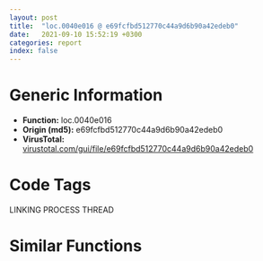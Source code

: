 ```yaml
---
layout: post
title:  "loc.0040e016 @ e69fcfbd512770c44a9d6b90a42edeb0"
date:   2021-09-10 15:52:19 +0300
categories: report
index: false
---
```


# Generic Information
- **Function:** loc.0040e016
- **Origin (md5):** e69fcfbd512770c44a9d6b90a42edeb0
- **VirusTotal:** [virustotal.com/gui/file/e69fcfbd512770c44a9d6b90a42edeb0][virustotal_ref]

# Code Tags
<span class="tag" id="LINKING">LINKING</span>
<span class="tag" id="PROCESS">PROCESS</span>
<span class="tag" id="THREAD">THREAD</span>


# Similar Functions
<script type="text/javascript" src="https://www.gstatic.com/charts/loader.js"></script>
<script type="text/javascript">

    google.charts.load('current', {'packages':['corechart']});
    google.charts.setOnLoadCallback(drawChart);

    function drawChart() {
    var data = new google.visualization.DataTable();
        data.addColumn('number', 'X');
        data.addColumn('number', 'Y');
        data.addColumn({type: 'string', role: 'tooltip', 'p': {'html': true}});
        data.addColumn({'type': 'string', 'role': 'style'});
        
        data.addRows([
    [9.927385330200195, 93.85037994384766, '<b><a href="/report/loc.0040e016@e69fcfbd512770c44a9d6b90a42edeb0">loc.0040e016</a><br>@e69fcfbd512770c44a9d6b90a42edeb0</b><br><br>push esi<br>push edi<br>push str.kernel32.dll<br>call dword[sym.imp.KERNEL32.dll_GetModuleHandleW]<br>mov esi dword[sym.imp.KERNEL32.dll_GetProcAddress]<br>mov edi eax<br>push str.FlsAlloc<br>push edi<br>call esi<br>xor eax dword[0x4d4d30]<br>push str.FlsFree<br>push edi<br>mov dword[0xb969a0] eax<br>call esi<br>xor eax dword[0x4d4d30]<br>push str.FlsGetValue<br>push edi<br>mov dword[0xb969a4] eax<br>call esi<br>xor eax dword[0x4d4d30]<br>push str.FlsSetValue<br>push edi<br>mov dword[0xb969a8] eax<br>call esi<br>xor eax dword[0x4d4d30]<br>push str.InitializeCriticalSectionEx<br>push edi<br>mov dword[0xb969ac] eax<br>call esi<br>xor eax dword[0x4d4d30]<br>push str.CreateEventExW<br>push edi<br>mov dword[0xb969b0] eax<br>call esi<br>xor eax dword[0x4d4d30]<br>push str.CreateSemaphoreExW<br>push edi<br>mov dword[0xb969b4] eax<br>call esi<br>xor eax dword[0x4d4d30]<br>push str.SetThreadStackGuarantee<br>push edi<br>mov dword[0xb969b8] eax<br>call esi<br>xor eax dword[0x4d4d30]<br>push str.CreateThreadpoolTimer<br>push edi<br>mov dword[0xb969bc] eax<br>call esi<br>xor eax dword[0x4d4d30]<br>push str.SetThreadpoolTimer<br>push edi<br>mov dword[0xb969c0] eax<br>call esi<br>xor eax dword[0x4d4d30]<br>push str.WaitForThreadpoolTimerCallbacks<br>push edi<br>mov dword[0xb969c4] eax<br>call esi<br>xor eax dword[0x4d4d30]<br>push str.CloseThreadpoolTimer<br>push edi<br>mov dword[0xb969c8] eax<br>call esi<br>xor eax dword[0x4d4d30]<br>push str.CreateThreadpoolWait<br>push edi<br>mov dword[0xb969cc] eax<br>call esi<br>xor eax dword[0x4d4d30]<br>push str.SetThreadpoolWait<br>push edi<br>mov dword[0xb969d0] eax<br>call esi<br>xor eax dword[0x4d4d30]<br>push str.CloseThreadpoolWait<br>push edi<br>mov dword[0xb969d4] eax<br>call esi<br>xor eax dword[0x4d4d30]<br>mov dword[0xb969d8] eax<br>push str.FlushProcessWriteBuffers<br>push edi<br>call esi<br>xor eax dword[0x4d4d30]<br>push str.FreeLibraryWhenCallbackReturns<br>push edi<br>mov dword[0xb969dc] eax<br>call esi<br>xor eax dword[0x4d4d30]<br>push str.GetCurrentProcessorNumber<br>push edi<br>mov dword[0xb969e0] eax<br>call esi<br>xor eax dword[0x4d4d30]<br>push str.GetLogicalProcessorInformation<br>push edi<br>mov dword[0xb969e4] eax<br>call esi<br>xor eax dword[0x4d4d30]<br>push str.CreateSymbolicLinkW<br>push edi<br>mov dword[0xb969e8] eax<br>call esi<br>xor eax dword[0x4d4d30]<br>push str.SetDefaultDllDirectories<br>push edi<br>mov dword[0xb969ec] eax<br>call esi<br>xor eax dword[0x4d4d30]<br>push str.EnumSystemLocalesEx<br>push edi<br>mov dword[0xb969f0] eax<br>call esi<br>xor eax dword[0x4d4d30]<br>push str.CompareStringEx<br>push edi<br>mov dword[0xb969f8] eax<br>call esi<br>xor eax dword[0x4d4d30]<br>push str.GetDateFormatEx<br>push edi<br>mov dword[0xb969f4] eax<br>call esi<br>xor eax dword[0x4d4d30]<br>push str.GetLocaleInfoEx<br>push edi<br>mov dword[0xb969fc] eax<br>call esi<br>xor eax dword[0x4d4d30]<br>push str.GetTimeFormatEx<br>push edi<br>mov dword[0xb96a00] eax<br>call esi<br>xor eax dword[0x4d4d30]<br>push str.GetUserDefaultLocaleName<br>push edi<br>mov dword[0xb96a04] eax<br>call esi<br>xor eax dword[0x4d4d30]<br>push str.IsValidLocaleName<br>push edi<br>mov dword[0xb96a08] eax<br>call esi<br>xor eax dword[0x4d4d30]<br>push str.LCMapStringEx<br>push edi<br>mov dword[0xb96a0c] eax<br>call esi<br>xor eax dword[0x4d4d30]<br>push str.GetCurrentPackageId<br>push edi<br>mov dword[0xb96a10] eax<br>call esi<br>xor eax dword[0x4d4d30]<br>push str.GetTickCount64<br>push edi<br>mov dword[0xb96a14] eax<br>call esi<br>xor eax dword[0x4d4d30]<br>mov dword[0xb96a18] eax<br>push str.GetFileInformationByHandleExW<br>push edi<br>call esi<br>xor eax dword[0x4d4d30]<br>push str.SetFileInformationByHandleW<br>push edi<br>mov dword[0xb96a1c] eax<br>call esi<br>xor eax dword[0x4d4d30]<br>pop edi<br>mov dword[0xb96a20] eax<br>pop esi<br>ret<br>', 'point { fill-color: #e0440e; }'],
[5.126517295837402, 69.58224487304688, '<b><a href="/report/loc.00409647@1fd683a7f72f257d6d6de6e845d6c40a">loc.00409647</a><br>@1fd683a7f72f257d6d6de6e845d6c40a</b><br><br>push esi<br>push edi<br>push str.kernel32.dll<br>call dword[sym.imp.KERNEL32.dll_GetModuleHandleW]<br>mov esi dword[sym.imp.KERNEL32.dll_GetProcAddress]<br>mov edi eax<br>push str.FlsAlloc<br>push edi<br>call esi<br>xor eax dword[0x4cfd00]<br>push str.FlsFree<br>push edi<br>mov dword[0xc36260] eax<br>call esi<br>xor eax dword[0x4cfd00]<br>push str.FlsGetValue<br>push edi<br>mov dword[0xc36264] eax<br>call esi<br>xor eax dword[0x4cfd00]<br>push str.FlsSetValue<br>push edi<br>mov dword[0xc36268] eax<br>call esi<br>xor eax dword[0x4cfd00]<br>push str.InitializeCriticalSectionEx<br>push edi<br>mov dword[0xc3626c] eax<br>call esi<br>xor eax dword[0x4cfd00]<br>push str.CreateEventExW<br>push edi<br>mov dword[0xc36270] eax<br>call esi<br>xor eax dword[0x4cfd00]<br>push str.CreateSemaphoreExW<br>push edi<br>mov dword[0xc36274] eax<br>call esi<br>xor eax dword[0x4cfd00]<br>push str.SetThreadStackGuarantee<br>push edi<br>mov dword[0xc36278] eax<br>call esi<br>xor eax dword[0x4cfd00]<br>push str.CreateThreadpoolTimer<br>push edi<br>mov dword[0xc3627c] eax<br>call esi<br>xor eax dword[0x4cfd00]<br>push str.SetThreadpoolTimer<br>push edi<br>mov dword[0xc36280] eax<br>call esi<br>xor eax dword[0x4cfd00]<br>push str.WaitForThreadpoolTimerCallbacks<br>push edi<br>mov dword[0xc36284] eax<br>call esi<br>xor eax dword[0x4cfd00]<br>push str.CloseThreadpoolTimer<br>push edi<br>mov dword[0xc36288] eax<br>call esi<br>xor eax dword[0x4cfd00]<br>push str.CreateThreadpoolWait<br>push edi<br>mov dword[0xc3628c] eax<br>call esi<br>xor eax dword[0x4cfd00]<br>push str.SetThreadpoolWait<br>push edi<br>mov dword[0xc36290] eax<br>call esi<br>xor eax dword[0x4cfd00]<br>push str.CloseThreadpoolWait<br>push edi<br>mov dword[0xc36294] eax<br>call esi<br>xor eax dword[0x4cfd00]<br>mov dword[0xc36298] eax<br>push str.FlushProcessWriteBuffers<br>push edi<br>call esi<br>xor eax dword[0x4cfd00]<br>push str.FreeLibraryWhenCallbackReturns<br>push edi<br>mov dword[0xc3629c] eax<br>call esi<br>xor eax dword[0x4cfd00]<br>push str.GetCurrentProcessorNumber<br>push edi<br>mov dword[0xc362a0] eax<br>call esi<br>xor eax dword[0x4cfd00]<br>push str.GetLogicalProcessorInformation<br>push edi<br>mov dword[0xc362a4] eax<br>call esi<br>xor eax dword[0x4cfd00]<br>push str.CreateSymbolicLinkW<br>push edi<br>mov dword[0xc362a8] eax<br>call esi<br>xor eax dword[0x4cfd00]<br>push str.SetDefaultDllDirectories<br>push edi<br>mov dword[0xc362ac] eax<br>call esi<br>xor eax dword[0x4cfd00]<br>push str.EnumSystemLocalesEx<br>push edi<br>mov dword[0xc362b0] eax<br>call esi<br>xor eax dword[0x4cfd00]<br>push str.CompareStringEx<br>push edi<br>mov dword[0xc362b8] eax<br>call esi<br>xor eax dword[0x4cfd00]<br>push str.GetDateFormatEx<br>push edi<br>mov dword[0xc362b4] eax<br>call esi<br>xor eax dword[0x4cfd00]<br>push str.GetLocaleInfoEx<br>push edi<br>mov dword[0xc362bc] eax<br>call esi<br>xor eax dword[0x4cfd00]<br>push str.GetTimeFormatEx<br>push edi<br>mov dword[0xc362c0] eax<br>call esi<br>xor eax dword[0x4cfd00]<br>push str.GetUserDefaultLocaleName<br>push edi<br>mov dword[0xc362c4] eax<br>call esi<br>xor eax dword[0x4cfd00]<br>push str.IsValidLocaleName<br>push edi<br>mov dword[0xc362c8] eax<br>call esi<br>xor eax dword[0x4cfd00]<br>push str.LCMapStringEx<br>push edi<br>mov dword[0xc362cc] eax<br>call esi<br>xor eax dword[0x4cfd00]<br>push str.GetCurrentPackageId<br>push edi<br>mov dword[0xc362d0] eax<br>call esi<br>xor eax dword[0x4cfd00]<br>push str.GetTickCount64<br>push edi<br>mov dword[0xc362d4] eax<br>call esi<br>xor eax dword[0x4cfd00]<br>mov dword[0xc362d8] eax<br>push str.GetFileInformationByHandleExW<br>push edi<br>call esi<br>xor eax dword[0x4cfd00]<br>push str.SetFileInformationByHandleW<br>push edi<br>mov dword[0xc362dc] eax<br>call esi<br>xor eax dword[0x4cfd00]<br>pop edi<br>mov dword[0xc362e0] eax<br>pop esi<br>ret<br>', 'null'],
[27.883731842041016, 81.76557922363281, '<b><a href="/report/loc.0040b591@fec037c981b84fb9df87dac6521840c9">loc.0040b591</a><br>@fec037c981b84fb9df87dac6521840c9</b><br><br>push esi<br>push edi<br>push str.kernel32.dll<br>call dword[sym.imp.KERNEL32.dll_GetModuleHandleW]<br>mov esi dword[sym.imp.KERNEL32.dll_GetProcAddress]<br>mov edi eax<br>push str.FlsAlloc<br>push edi<br>call esi<br>xor eax dword[0x4cd300]<br>push str.FlsFree<br>push edi<br>mov dword[0xb6b560] eax<br>call esi<br>xor eax dword[0x4cd300]<br>push str.FlsGetValue<br>push edi<br>mov dword[0xb6b564] eax<br>call esi<br>xor eax dword[0x4cd300]<br>push str.FlsSetValue<br>push edi<br>mov dword[0xb6b568] eax<br>call esi<br>xor eax dword[0x4cd300]<br>push str.InitializeCriticalSectionEx<br>push edi<br>mov dword[0xb6b56c] eax<br>call esi<br>xor eax dword[0x4cd300]<br>push str.CreateEventExW<br>push edi<br>mov dword[0xb6b570] eax<br>call esi<br>xor eax dword[0x4cd300]<br>push str.CreateSemaphoreExW<br>push edi<br>mov dword[0xb6b574] eax<br>call esi<br>xor eax dword[0x4cd300]<br>push str.SetThreadStackGuarantee<br>push edi<br>mov dword[0xb6b578] eax<br>call esi<br>xor eax dword[0x4cd300]<br>push str.CreateThreadpoolTimer<br>push edi<br>mov dword[0xb6b57c] eax<br>call esi<br>xor eax dword[0x4cd300]<br>push str.SetThreadpoolTimer<br>push edi<br>mov dword[0xb6b580] eax<br>call esi<br>xor eax dword[0x4cd300]<br>push str.WaitForThreadpoolTimerCallbacks<br>push edi<br>mov dword[0xb6b584] eax<br>call esi<br>xor eax dword[0x4cd300]<br>push str.CloseThreadpoolTimer<br>push edi<br>mov dword[0xb6b588] eax<br>call esi<br>xor eax dword[0x4cd300]<br>push str.CreateThreadpoolWait<br>push edi<br>mov dword[0xb6b58c] eax<br>call esi<br>xor eax dword[0x4cd300]<br>push str.SetThreadpoolWait<br>push edi<br>mov dword[0xb6b590] eax<br>call esi<br>xor eax dword[0x4cd300]<br>push str.CloseThreadpoolWait<br>push edi<br>mov dword[0xb6b594] eax<br>call esi<br>xor eax dword[0x4cd300]<br>mov dword[0xb6b598] eax<br>push str.FlushProcessWriteBuffers<br>push edi<br>call esi<br>xor eax dword[0x4cd300]<br>push str.FreeLibraryWhenCallbackReturns<br>push edi<br>mov dword[0xb6b59c] eax<br>call esi<br>xor eax dword[0x4cd300]<br>push str.GetCurrentProcessorNumber<br>push edi<br>mov dword[0xb6b5a0] eax<br>call esi<br>xor eax dword[0x4cd300]<br>push str.GetLogicalProcessorInformation<br>push edi<br>mov dword[0xb6b5a4] eax<br>call esi<br>xor eax dword[0x4cd300]<br>push str.CreateSymbolicLinkW<br>push edi<br>mov dword[0xb6b5a8] eax<br>call esi<br>xor eax dword[0x4cd300]<br>push str.SetDefaultDllDirectories<br>push edi<br>mov dword[0xb6b5ac] eax<br>call esi<br>xor eax dword[0x4cd300]<br>push str.EnumSystemLocalesEx<br>push edi<br>mov dword[0xb6b5b0] eax<br>call esi<br>xor eax dword[0x4cd300]<br>push str.CompareStringEx<br>push edi<br>mov dword[0xb6b5b8] eax<br>call esi<br>xor eax dword[0x4cd300]<br>push str.GetDateFormatEx<br>push edi<br>mov dword[0xb6b5b4] eax<br>call esi<br>xor eax dword[0x4cd300]<br>push str.GetLocaleInfoEx<br>push edi<br>mov dword[0xb6b5bc] eax<br>call esi<br>xor eax dword[0x4cd300]<br>push str.GetTimeFormatEx<br>push edi<br>mov dword[0xb6b5c0] eax<br>call esi<br>xor eax dword[0x4cd300]<br>push str.GetUserDefaultLocaleName<br>push edi<br>mov dword[0xb6b5c4] eax<br>call esi<br>xor eax dword[0x4cd300]<br>push str.IsValidLocaleName<br>push edi<br>mov dword[0xb6b5c8] eax<br>call esi<br>xor eax dword[0x4cd300]<br>push str.LCMapStringEx<br>push edi<br>mov dword[0xb6b5cc] eax<br>call esi<br>xor eax dword[0x4cd300]<br>push str.GetCurrentPackageId<br>push edi<br>mov dword[0xb6b5d0] eax<br>call esi<br>xor eax dword[0x4cd300]<br>push str.GetTickCount64<br>push edi<br>mov dword[0xb6b5d4] eax<br>call esi<br>xor eax dword[0x4cd300]<br>mov dword[0xb6b5d8] eax<br>push str.GetFileInformationByHandleExW<br>push edi<br>call esi<br>xor eax dword[0x4cd300]<br>push str.SetFileInformationByHandleW<br>push edi<br>mov dword[0xb6b5dc] eax<br>call esi<br>xor eax dword[0x4cd300]<br>pop edi<br>mov dword[0xb6b5e0] eax<br>pop esi<br>ret<br>', 'null'],
[23.30459976196289, 94.94513702392578, '<b><a href="/report/loc.0042a0d9@d96761eb00d2d97e2b6f5ffffed0b46a">loc.0042a0d9</a><br>@d96761eb00d2d97e2b6f5ffffed0b46a</b><br><br>push esi<br>push edi<br>push str.kernel32.dll<br>call dword[sym.imp.KERNEL32.dll_GetModuleHandleW]<br>mov esi dword[sym.imp.KERNEL32.dll_GetProcAddress]<br>mov edi eax<br>push str.FlsAlloc<br>push edi<br>call esi<br>xor eax dword[0x4bfd50]<br>push str.FlsFree<br>push edi<br>mov dword[0x4c51a0] eax<br>call esi<br>xor eax dword[0x4bfd50]<br>push str.FlsGetValue<br>push edi<br>mov dword[0x4c51a4] eax<br>call esi<br>xor eax dword[0x4bfd50]<br>push str.FlsSetValue<br>push edi<br>mov dword[0x4c51a8] eax<br>call esi<br>xor eax dword[0x4bfd50]<br>push str.InitializeCriticalSectionEx<br>push edi<br>mov dword[0x4c51ac] eax<br>call esi<br>xor eax dword[0x4bfd50]<br>push str.CreateEventExW<br>push edi<br>mov dword[0x4c51b0] eax<br>call esi<br>xor eax dword[0x4bfd50]<br>push str.CreateSemaphoreExW<br>push edi<br>mov dword[0x4c51b4] eax<br>call esi<br>xor eax dword[0x4bfd50]<br>push str.SetThreadStackGuarantee<br>push edi<br>mov dword[0x4c51b8] eax<br>call esi<br>xor eax dword[0x4bfd50]<br>push str.CreateThreadpoolTimer<br>push edi<br>mov dword[0x4c51bc] eax<br>call esi<br>xor eax dword[0x4bfd50]<br>push str.SetThreadpoolTimer<br>push edi<br>mov dword[0x4c51c0] eax<br>call esi<br>xor eax dword[0x4bfd50]<br>push str.WaitForThreadpoolTimerCallbacks<br>push edi<br>mov dword[0x4c51c4] eax<br>call esi<br>xor eax dword[0x4bfd50]<br>push str.CloseThreadpoolTimer<br>push edi<br>mov dword[0x4c51c8] eax<br>call esi<br>xor eax dword[0x4bfd50]<br>push str.CreateThreadpoolWait<br>push edi<br>mov dword[0x4c51cc] eax<br>call esi<br>xor eax dword[0x4bfd50]<br>push str.SetThreadpoolWait<br>push edi<br>mov dword[0x4c51d0] eax<br>call esi<br>xor eax dword[0x4bfd50]<br>push str.CloseThreadpoolWait<br>push edi<br>mov dword[0x4c51d4] eax<br>call esi<br>xor eax dword[0x4bfd50]<br>mov dword[0x4c51d8] eax<br>push str.FlushProcessWriteBuffers<br>push edi<br>call esi<br>xor eax dword[0x4bfd50]<br>push str.FreeLibraryWhenCallbackReturns<br>push edi<br>mov dword[0x4c51dc] eax<br>call esi<br>xor eax dword[0x4bfd50]<br>push str.GetCurrentProcessorNumber<br>push edi<br>mov dword[0x4c51e0] eax<br>call esi<br>xor eax dword[0x4bfd50]<br>push str.GetLogicalProcessorInformation<br>push edi<br>mov dword[0x4c51e4] eax<br>call esi<br>xor eax dword[0x4bfd50]<br>push str.CreateSymbolicLinkW<br>push edi<br>mov dword[0x4c51e8] eax<br>call esi<br>xor eax dword[0x4bfd50]<br>push str.SetDefaultDllDirectories<br>push edi<br>mov dword[0x4c51ec] eax<br>call esi<br>xor eax dword[0x4bfd50]<br>push str.EnumSystemLocalesEx<br>push edi<br>mov dword[0x4c51f0] eax<br>call esi<br>xor eax dword[0x4bfd50]<br>push str.CompareStringEx<br>push edi<br>mov dword[0x4c51f8] eax<br>call esi<br>xor eax dword[0x4bfd50]<br>push str.GetDateFormatEx<br>push edi<br>mov dword[0x4c51f4] eax<br>call esi<br>xor eax dword[0x4bfd50]<br>push str.GetLocaleInfoEx<br>push edi<br>mov dword[0x4c51fc] eax<br>call esi<br>xor eax dword[0x4bfd50]<br>push str.GetTimeFormatEx<br>push edi<br>mov dword[0x4c5200] eax<br>call esi<br>xor eax dword[0x4bfd50]<br>push str.GetUserDefaultLocaleName<br>push edi<br>mov dword[0x4c5204] eax<br>call esi<br>xor eax dword[0x4bfd50]<br>push str.IsValidLocaleName<br>push edi<br>mov dword[0x4c5208] eax<br>call esi<br>xor eax dword[0x4bfd50]<br>push str.LCMapStringEx<br>push edi<br>mov dword[0x4c520c] eax<br>call esi<br>xor eax dword[0x4bfd50]<br>push str.GetCurrentPackageId<br>push edi<br>mov dword[0x4c5210] eax<br>call esi<br>xor eax dword[0x4bfd50]<br>push str.GetTickCount64<br>push edi<br>mov dword[0x4c5214] eax<br>call esi<br>xor eax dword[0x4bfd50]<br>mov dword[0x4c5218] eax<br>push str.GetFileInformationByHandleExW<br>push edi<br>call esi<br>xor eax dword[0x4bfd50]<br>push str.SetFileInformationByHandleW<br>push edi<br>mov dword[0x4c521c] eax<br>call esi<br>xor eax dword[0x4bfd50]<br>pop edi<br>mov dword[0x4c5220] eax<br>pop esi<br>ret<br>', 'null'],
[19.688676834106445, 69.58656311035156, '<b><a href="/report/loc.00483edf@912f1d013a0d6151bc7a7cef6da1b2a0">loc.00483edf</a><br>@912f1d013a0d6151bc7a7cef6da1b2a0</b><br><br>push esi<br>push edi<br>push str.kernel32.dll<br>call dword[sym.imp.KERNEL32.dll_GetModuleHandleW]<br>mov esi dword[sym.imp.KERNEL32.dll_GetProcAddress]<br>mov edi eax<br>push str.FlsAlloc<br>push edi<br>call esi<br>xor eax dword[0x4b8744]<br>push str.FlsFree<br>push edi<br>mov dword[0x4be660] eax<br>call esi<br>xor eax dword[0x4b8744]<br>push str.FlsGetValue<br>push edi<br>mov dword[0x4be664] eax<br>call esi<br>xor eax dword[0x4b8744]<br>push str.FlsSetValue<br>push edi<br>mov dword[0x4be668] eax<br>call esi<br>xor eax dword[0x4b8744]<br>push str.InitializeCriticalSectionEx<br>push edi<br>mov dword[0x4be66c] eax<br>call esi<br>xor eax dword[0x4b8744]<br>push str.CreateEventExW<br>push edi<br>mov dword[0x4be670] eax<br>call esi<br>xor eax dword[0x4b8744]<br>push str.CreateSemaphoreExW<br>push edi<br>mov dword[0x4be674] eax<br>call esi<br>xor eax dword[0x4b8744]<br>push str.SetThreadStackGuarantee<br>push edi<br>mov dword[0x4be678] eax<br>call esi<br>xor eax dword[0x4b8744]<br>push str.CreateThreadpoolTimer<br>push edi<br>mov dword[0x4be67c] eax<br>call esi<br>xor eax dword[0x4b8744]<br>push str.SetThreadpoolTimer<br>push edi<br>mov dword[0x4be680] eax<br>call esi<br>xor eax dword[0x4b8744]<br>push str.WaitForThreadpoolTimerCallbacks<br>push edi<br>mov dword[0x4be684] eax<br>call esi<br>xor eax dword[0x4b8744]<br>push str.CloseThreadpoolTimer<br>push edi<br>mov dword[0x4be688] eax<br>call esi<br>xor eax dword[0x4b8744]<br>push str.CreateThreadpoolWait<br>push edi<br>mov dword[0x4be68c] eax<br>call esi<br>xor eax dword[0x4b8744]<br>push str.SetThreadpoolWait<br>push edi<br>mov dword[0x4be690] eax<br>call esi<br>xor eax dword[0x4b8744]<br>push str.CloseThreadpoolWait<br>push edi<br>mov dword[0x4be694] eax<br>call esi<br>xor eax dword[0x4b8744]<br>mov dword[0x4be698] eax<br>push str.FlushProcessWriteBuffers<br>push edi<br>call esi<br>xor eax dword[0x4b8744]<br>push str.FreeLibraryWhenCallbackReturns<br>push edi<br>mov dword[0x4be69c] eax<br>call esi<br>xor eax dword[0x4b8744]<br>push str.GetCurrentProcessorNumber<br>push edi<br>mov dword[0x4be6a0] eax<br>call esi<br>xor eax dword[0x4b8744]<br>push str.GetLogicalProcessorInformation<br>push edi<br>mov dword[0x4be6a4] eax<br>call esi<br>xor eax dword[0x4b8744]<br>push str.CreateSymbolicLinkW<br>push edi<br>mov dword[0x4be6a8] eax<br>call esi<br>xor eax dword[0x4b8744]<br>push str.SetDefaultDllDirectories<br>push edi<br>mov dword[0x4be6ac] eax<br>call esi<br>xor eax dword[0x4b8744]<br>push str.EnumSystemLocalesEx<br>push edi<br>mov dword[0x4be6b0] eax<br>call esi<br>xor eax dword[0x4b8744]<br>push str.CompareStringEx<br>push edi<br>mov dword[0x4be6b8] eax<br>call esi<br>xor eax dword[0x4b8744]<br>push str.GetDateFormatEx<br>push edi<br>mov dword[0x4be6b4] eax<br>call esi<br>xor eax dword[0x4b8744]<br>push str.GetLocaleInfoEx<br>push edi<br>mov dword[0x4be6bc] eax<br>call esi<br>xor eax dword[0x4b8744]<br>push str.GetTimeFormatEx<br>push edi<br>mov dword[0x4be6c0] eax<br>call esi<br>xor eax dword[0x4b8744]<br>push str.GetUserDefaultLocaleName<br>push edi<br>mov dword[0x4be6c4] eax<br>call esi<br>xor eax dword[0x4b8744]<br>push str.IsValidLocaleName<br>push edi<br>mov dword[0x4be6c8] eax<br>call esi<br>xor eax dword[0x4b8744]<br>push str.LCMapStringEx<br>push edi<br>mov dword[0x4be6cc] eax<br>call esi<br>xor eax dword[0x4b8744]<br>push str.GetCurrentPackageId<br>push edi<br>mov dword[0x4be6d0] eax<br>call esi<br>xor eax dword[0x4b8744]<br>push str.GetTickCount64<br>push edi<br>mov dword[0x4be6d4] eax<br>call esi<br>xor eax dword[0x4b8744]<br>mov dword[0x4be6d8] eax<br>push str.GetFileInformationByHandleExW<br>push edi<br>call esi<br>xor eax dword[0x4b8744]<br>push str.SetFileInformationByHandleW<br>push edi<br>mov dword[0x4be6dc] eax<br>call esi<br>xor eax dword[0x4b8744]<br>pop edi<br>mov dword[0x4be6e0] eax<br>pop esi<br>ret<br>', 'null'],
[0.2220427542924881, 82.05364990234375, '<b><a href="/report/loc.004092e6@f9b80f61ad003ebdee20dab4a0087d2a">loc.004092e6</a><br>@f9b80f61ad003ebdee20dab4a0087d2a</b><br><br>push esi<br>push edi<br>push str.kernel32.dll<br>call dword[sym.imp.KERNEL32.dll_GetModuleHandleW]<br>mov esi dword[sym.imp.KERNEL32.dll_GetProcAddress]<br>mov edi eax<br>push str.FlsAlloc<br>push edi<br>call esi<br>xor eax dword[0x4ced00]<br>push str.FlsFree<br>push edi<br>mov dword[0xbc0600] eax<br>call esi<br>xor eax dword[0x4ced00]<br>push str.FlsGetValue<br>push edi<br>mov dword[0xbc0604] eax<br>call esi<br>xor eax dword[0x4ced00]<br>push str.FlsSetValue<br>push edi<br>mov dword[0xbc0608] eax<br>call esi<br>xor eax dword[0x4ced00]<br>push str.InitializeCriticalSectionEx<br>push edi<br>mov dword[0xbc060c] eax<br>call esi<br>xor eax dword[0x4ced00]<br>push str.CreateEventExW<br>push edi<br>mov dword[0xbc0610] eax<br>call esi<br>xor eax dword[0x4ced00]<br>push str.CreateSemaphoreExW<br>push edi<br>mov dword[0xbc0614] eax<br>call esi<br>xor eax dword[0x4ced00]<br>push str.SetThreadStackGuarantee<br>push edi<br>mov dword[0xbc0618] eax<br>call esi<br>xor eax dword[0x4ced00]<br>push str.CreateThreadpoolTimer<br>push edi<br>mov dword[0xbc061c] eax<br>call esi<br>xor eax dword[0x4ced00]<br>push str.SetThreadpoolTimer<br>push edi<br>mov dword[0xbc0620] eax<br>call esi<br>xor eax dword[0x4ced00]<br>push str.WaitForThreadpoolTimerCallbacks<br>push edi<br>mov dword[0xbc0624] eax<br>call esi<br>xor eax dword[0x4ced00]<br>push str.CloseThreadpoolTimer<br>push edi<br>mov dword[0xbc0628] eax<br>call esi<br>xor eax dword[0x4ced00]<br>push str.CreateThreadpoolWait<br>push edi<br>mov dword[0xbc062c] eax<br>call esi<br>xor eax dword[0x4ced00]<br>push str.SetThreadpoolWait<br>push edi<br>mov dword[0xbc0630] eax<br>call esi<br>xor eax dword[0x4ced00]<br>push str.CloseThreadpoolWait<br>push edi<br>mov dword[0xbc0634] eax<br>call esi<br>xor eax dword[0x4ced00]<br>mov dword[0xbc0638] eax<br>push str.FlushProcessWriteBuffers<br>push edi<br>call esi<br>xor eax dword[0x4ced00]<br>push str.FreeLibraryWhenCallbackReturns<br>push edi<br>mov dword[0xbc063c] eax<br>call esi<br>xor eax dword[0x4ced00]<br>push str.GetCurrentProcessorNumber<br>push edi<br>mov dword[0xbc0640] eax<br>call esi<br>xor eax dword[0x4ced00]<br>push str.GetLogicalProcessorInformation<br>push edi<br>mov dword[0xbc0644] eax<br>call esi<br>xor eax dword[0x4ced00]<br>push str.CreateSymbolicLinkW<br>push edi<br>mov dword[0xbc0648] eax<br>call esi<br>xor eax dword[0x4ced00]<br>push str.SetDefaultDllDirectories<br>push edi<br>mov dword[0xbc064c] eax<br>call esi<br>xor eax dword[0x4ced00]<br>push str.EnumSystemLocalesEx<br>push edi<br>mov dword[0xbc0650] eax<br>call esi<br>xor eax dword[0x4ced00]<br>push str.CompareStringEx<br>push edi<br>mov dword[0xbc0658] eax<br>call esi<br>xor eax dword[0x4ced00]<br>push str.GetDateFormatEx<br>push edi<br>mov dword[0xbc0654] eax<br>call esi<br>xor eax dword[0x4ced00]<br>push str.GetLocaleInfoEx<br>push edi<br>mov dword[0xbc065c] eax<br>call esi<br>xor eax dword[0x4ced00]<br>push str.GetTimeFormatEx<br>push edi<br>mov dword[0xbc0660] eax<br>call esi<br>xor eax dword[0x4ced00]<br>push str.GetUserDefaultLocaleName<br>push edi<br>mov dword[0xbc0664] eax<br>call esi<br>xor eax dword[0x4ced00]<br>push str.IsValidLocaleName<br>push edi<br>mov dword[0xbc0668] eax<br>call esi<br>xor eax dword[0x4ced00]<br>push str.LCMapStringEx<br>push edi<br>mov dword[0xbc066c] eax<br>call esi<br>xor eax dword[0x4ced00]<br>push str.GetCurrentPackageId<br>push edi<br>mov dword[0xbc0670] eax<br>call esi<br>xor eax dword[0x4ced00]<br>push str.GetTickCount64<br>push edi<br>mov dword[0xbc0674] eax<br>call esi<br>xor eax dword[0x4ced00]<br>mov dword[0xbc0678] eax<br>push str.GetFileInformationByHandleExW<br>push edi<br>call esi<br>xor eax dword[0x4ced00]<br>push str.SetFileInformationByHandleW<br>push edi<br>mov dword[0xbc067c] eax<br>call esi<br>xor eax dword[0x4ced00]<br>pop edi<br>mov dword[0xbc0680] eax<br>pop esi<br>ret<br>', 'null'],
[13.985800743103027, 81.82372283935547, '<b><a href="/report/loc.0040d856@3d0ec851566b617e7e4e75da3dd9651c">loc.0040d856</a><br>@3d0ec851566b617e7e4e75da3dd9651c</b><br><br>push esi<br>push edi<br>push str.kernel32.dll<br>call dword[sym.imp.KERNEL32.dll_GetModuleHandleW]<br>mov esi dword[sym.imp.KERNEL32.dll_GetProcAddress]<br>mov edi eax<br>push str.FlsAlloc<br>push edi<br>call esi<br>xor eax dword[0x445150]<br>push str.FlsFree<br>push edi<br>mov dword[0xb95a20] eax<br>call esi<br>xor eax dword[0x445150]<br>push str.FlsGetValue<br>push edi<br>mov dword[0xb95a24] eax<br>call esi<br>xor eax dword[0x445150]<br>push str.FlsSetValue<br>push edi<br>mov dword[0xb95a28] eax<br>call esi<br>xor eax dword[0x445150]<br>push str.InitializeCriticalSectionEx<br>push edi<br>mov dword[0xb95a2c] eax<br>call esi<br>xor eax dword[0x445150]<br>push str.CreateEventExW<br>push edi<br>mov dword[0xb95a30] eax<br>call esi<br>xor eax dword[0x445150]<br>push str.CreateSemaphoreExW<br>push edi<br>mov dword[0xb95a34] eax<br>call esi<br>xor eax dword[0x445150]<br>push str.SetThreadStackGuarantee<br>push edi<br>mov dword[0xb95a38] eax<br>call esi<br>xor eax dword[0x445150]<br>push str.CreateThreadpoolTimer<br>push edi<br>mov dword[0xb95a3c] eax<br>call esi<br>xor eax dword[0x445150]<br>push str.SetThreadpoolTimer<br>push edi<br>mov dword[0xb95a40] eax<br>call esi<br>xor eax dword[0x445150]<br>push str.WaitForThreadpoolTimerCallbacks<br>push edi<br>mov dword[0xb95a44] eax<br>call esi<br>xor eax dword[0x445150]<br>push str.CloseThreadpoolTimer<br>push edi<br>mov dword[0xb95a48] eax<br>call esi<br>xor eax dword[0x445150]<br>push str.CreateThreadpoolWait<br>push edi<br>mov dword[0xb95a4c] eax<br>call esi<br>xor eax dword[0x445150]<br>push str.SetThreadpoolWait<br>push edi<br>mov dword[0xb95a50] eax<br>call esi<br>xor eax dword[0x445150]<br>push str.CloseThreadpoolWait<br>push edi<br>mov dword[0xb95a54] eax<br>call esi<br>xor eax dword[0x445150]<br>mov dword[0xb95a58] eax<br>push str.FlushProcessWriteBuffers<br>push edi<br>call esi<br>xor eax dword[0x445150]<br>push str.FreeLibraryWhenCallbackReturns<br>push edi<br>mov dword[0xb95a5c] eax<br>call esi<br>xor eax dword[0x445150]<br>push str.GetCurrentProcessorNumber<br>push edi<br>mov dword[0xb95a60] eax<br>call esi<br>xor eax dword[0x445150]<br>push str.GetLogicalProcessorInformation<br>push edi<br>mov dword[0xb95a64] eax<br>call esi<br>xor eax dword[0x445150]<br>push str.CreateSymbolicLinkW<br>push edi<br>mov dword[0xb95a68] eax<br>call esi<br>xor eax dword[0x445150]<br>push str.SetDefaultDllDirectories<br>push edi<br>mov dword[0xb95a6c] eax<br>call esi<br>xor eax dword[0x445150]<br>push str.EnumSystemLocalesEx<br>push edi<br>mov dword[0xb95a70] eax<br>call esi<br>xor eax dword[0x445150]<br>push str.CompareStringEx<br>push edi<br>mov dword[0xb95a78] eax<br>call esi<br>xor eax dword[0x445150]<br>push str.GetDateFormatEx<br>push edi<br>mov dword[0xb95a74] eax<br>call esi<br>xor eax dword[0x445150]<br>push str.GetLocaleInfoEx<br>push edi<br>mov dword[0xb95a7c] eax<br>call esi<br>xor eax dword[0x445150]<br>push str.GetTimeFormatEx<br>push edi<br>mov dword[0xb95a80] eax<br>call esi<br>xor eax dword[0x445150]<br>push str.GetUserDefaultLocaleName<br>push edi<br>mov dword[0xb95a84] eax<br>call esi<br>xor eax dword[0x445150]<br>push str.IsValidLocaleName<br>push edi<br>mov dword[0xb95a88] eax<br>call esi<br>xor eax dword[0x445150]<br>push str.LCMapStringEx<br>push edi<br>mov dword[0xb95a8c] eax<br>call esi<br>xor eax dword[0x445150]<br>push str.GetCurrentPackageId<br>push edi<br>mov dword[0xb95a90] eax<br>call esi<br>xor eax dword[0x445150]<br>push str.GetTickCount64<br>push edi<br>mov dword[0xb95a94] eax<br>call esi<br>xor eax dword[0x445150]<br>mov dword[0xb95a98] eax<br>push str.GetFileInformationByHandleExW<br>push edi<br>call esi<br>xor eax dword[0x445150]<br>push str.SetFileInformationByHandleW<br>push edi<br>mov dword[0xb95a9c] eax<br>call esi<br>xor eax dword[0x445150]<br>pop edi<br>mov dword[0xb95aa0] eax<br>pop esi<br>ret<br>', 'null'],
[-0.23525488376617432, 109.34758758544922, '<b><a href="/report/loc.00654a90@8c848ad89aab40a1738b363a37856125">loc.00654a90</a><br>@8c848ad89aab40a1738b363a37856125</b><br><br>push esi<br>push edi<br>push 0x65ed0c<br>call dword[sym.imp.KERNEL32.dll_GetModuleHandleW]<br>mov esi dword[sym.imp.KERNEL32.dll_GetProcAddress]<br>mov edi eax<br>push 0x65ed28<br>push edi<br>call esi<br>xor eax dword[0x663d30]<br>push 0x65ed34<br>push edi<br>mov dword[0x46ff0e0] eax<br>call esi<br>xor eax dword[0x663d30]<br>push 0x65ed3c<br>push edi<br>mov dword[0x46ff0e4] eax<br>call esi<br>xor eax dword[0x663d30]<br>push 0x65ed48<br>push edi<br>mov dword[0x46ff0e8] eax<br>call esi<br>xor eax dword[0x663d30]<br>push 0x65ed54<br>push edi<br>mov dword[0x46ff0ec] eax<br>call esi<br>xor eax dword[0x663d30]<br>push 0x65ed70<br>push edi<br>mov dword[0x46ff0f0] eax<br>call esi<br>xor eax dword[0x663d30]<br>push 0x65ed80<br>push edi<br>mov dword[0x46ff0f4] eax<br>call esi<br>xor eax dword[0x663d30]<br>push 0x65ed94<br>push edi<br>mov dword[0x46ff0f8] eax<br>call esi<br>xor eax dword[0x663d30]<br>push 0x65edac<br>push edi<br>mov dword[0x46ff0fc] eax<br>call esi<br>xor eax dword[0x663d30]<br>push 0x65edc4<br>push edi<br>mov dword[0x46ff100] eax<br>call esi<br>xor eax dword[0x663d30]<br>push 0x65edd8<br>push edi<br>mov dword[0x46ff104] eax<br>call esi<br>xor eax dword[0x663d30]<br>push 0x65edf8<br>push edi<br>mov dword[0x46ff108] eax<br>call esi<br>xor eax dword[0x663d30]<br>push 0x65ee10<br>push edi<br>', 'null'],
[-15.019911766052246, 107.1176528930664, '<b><a href="/report/loc.0040e0ed@6e195fbdf6b398dc597c28abc7c7a2ae">loc.0040e0ed</a><br>@6e195fbdf6b398dc597c28abc7c7a2ae</b><br><br>push esi<br>push edi<br>push 0x688534<br>call dword[sym.imp.KERNEL32.dll_GetModuleHandleW]<br>mov esi dword[sym.imp.KERNEL32.dll_GetProcAddress]<br>mov edi eax<br>push 0x688550<br>push edi<br>call esi<br>xor eax dword[0x68cda0]<br>push 0x68855c<br>push edi<br>mov dword[0xc458a0] eax<br>call esi<br>xor eax dword[0x68cda0]<br>push 0x688564<br>push edi<br>mov dword[0xc458a4] eax<br>call esi<br>xor eax dword[0x68cda0]<br>push 0x688570<br>push edi<br>mov dword[0xc458a8] eax<br>call esi<br>xor eax dword[0x68cda0]<br>push 0x68857c<br>push edi<br>mov dword[0xc458ac] eax<br>call esi<br>xor eax dword[0x68cda0]<br>push 0x688598<br>push edi<br>mov dword[0xc458b0] eax<br>call esi<br>xor eax dword[0x68cda0]<br>push 0x6885a8<br>push edi<br>mov dword[0xc458b4] eax<br>call esi<br>xor eax dword[0x68cda0]<br>push 0x6885bc<br>push edi<br>mov dword[0xc458b8] eax<br>call esi<br>xor eax dword[0x68cda0]<br>push 0x6885d4<br>push edi<br>mov dword[0xc458bc] eax<br>call esi<br>xor eax dword[0x68cda0]<br>push 0x6885ec<br>push edi<br>mov dword[0xc458c0] eax<br>call esi<br>xor eax dword[0x68cda0]<br>push 0x688600<br>push edi<br>mov dword[0xc458c4] eax<br>call esi<br>xor eax dword[0x68cda0]<br>push 0x688620<br>push edi<br>mov dword[0xc458c8] eax<br>call esi<br>xor eax dword[0x68cda0]<br>push 0x688638<br>push edi<br>mov dword[0xc458cc] eax<br>call esi<br>xor eax dword[0x68cda0]<br>push 0x688650<br>push edi<br>mov dword[0xc458d0] eax<br>call esi<br>xor eax dword[0x68cda0]<br>push 0x688664<br>push edi<br>mov dword[0xc458d4] eax<br>call esi<br>xor eax dword[0x68cda0]<br>mov dword[0xc458d8] eax<br>push 0x688678<br>push edi<br>call esi<br>xor eax dword[0x68cda0]<br>push 0x688694<br>push edi<br>mov dword[0xc458dc] eax<br>call esi<br>xor eax dword[0x68cda0]<br>push 0x6886b4<br>push edi<br>mov dword[0xc458e0] eax<br>call esi<br>xor eax dword[0x68cda0]<br>push 0x6886d0<br>push edi<br>mov dword[0xc458e4] eax<br>call esi<br>xor eax dword[0x68cda0]<br>push 0x6886f0<br>push edi<br>mov dword[0xc458e8] eax<br>call esi<br>xor eax dword[0x68cda0]<br>push 0x688704<br>push edi<br>mov dword[0xc458ec] eax<br>call esi<br>xor eax dword[0x68cda0]<br>push 0x688720<br>push edi<br>mov dword[0xc458f0] eax<br>call esi<br>xor eax dword[0x68cda0]<br>push 0x688734<br>push edi<br>mov dword[0xc458f8] eax<br>call esi<br>xor eax dword[0x68cda0]<br>push 0x688744<br>push edi<br>mov dword[0xc458f4] eax<br>call esi<br>xor eax dword[0x68cda0]<br>push 0x688754<br>push edi<br>mov dword[0xc458fc] eax<br>call esi<br>xor eax dword[0x68cda0]<br>push 0x688764<br>push edi<br>mov dword[0xc45900] eax<br>call esi<br>xor eax dword[0x68cda0]<br>push 0x688774<br>push edi<br>mov dword[0xc45904] eax<br>call esi<br>xor eax dword[0x68cda0]<br>push 0x688790<br>push edi<br>mov dword[0xc45908] eax<br>call esi<br>xor eax dword[0x68cda0]<br>push 0x6887a4<br>push edi<br>mov dword[0xc4590c] eax<br>call esi<br>xor eax dword[0x68cda0]<br>push 0x6887b4<br>push edi<br>mov dword[0xc45910] eax<br>call esi<br>xor eax dword[0x68cda0]<br>push 0x6887c8<br>push edi<br>mov dword[0xc45914] eax<br>call esi<br>xor eax dword[0x68cda0]<br>mov dword[0xc45918] eax<br>push 0x6887d8<br>push edi<br>call esi<br>xor eax dword[0x68cda0]<br>push 0x6887f8<br>push edi<br>mov dword[0xc4591c] eax<br>call esi<br>xor eax dword[0x68cda0]<br>pop edi<br>mov dword[0xc45920] eax<br>pop esi<br>ret<br>', 'null'],
[-17.907455444335938, 92.683349609375, '<b><a href="/report/loc.00410a87@4643b8f5a3d13e435a65fc553546b71e">loc.00410a87</a><br>@4643b8f5a3d13e435a65fc553546b71e</b><br><br>push esi<br>push edi<br>push 0x6b1f1c<br>call dword[sym.imp.KERNEL32.dll_GetModuleHandleW]<br>mov esi dword[sym.imp.KERNEL32.dll_GetProcAddress]<br>mov edi eax<br>push 0x6b1f38<br>push edi<br>call esi<br>xor eax dword[0x6b6d00]<br>push 0x6b1f44<br>push edi<br>mov dword[0xc6e4e0] eax<br>call esi<br>xor eax dword[0x6b6d00]<br>push 0x6b1f4c<br>push edi<br>mov dword[0xc6e4e4] eax<br>call esi<br>xor eax dword[0x6b6d00]<br>push 0x6b1f58<br>push edi<br>mov dword[0xc6e4e8] eax<br>call esi<br>xor eax dword[0x6b6d00]<br>push 0x6b1f64<br>push edi<br>mov dword[0xc6e4ec] eax<br>call esi<br>xor eax dword[0x6b6d00]<br>push 0x6b1f80<br>push edi<br>mov dword[0xc6e4f0] eax<br>call esi<br>xor eax dword[0x6b6d00]<br>push 0x6b1f90<br>push edi<br>mov dword[0xc6e4f4] eax<br>call esi<br>xor eax dword[0x6b6d00]<br>push 0x6b1fa4<br>push edi<br>mov dword[0xc6e4f8] eax<br>call esi<br>xor eax dword[0x6b6d00]<br>push 0x6b1fbc<br>push edi<br>mov dword[0xc6e4fc] eax<br>call esi<br>xor eax dword[0x6b6d00]<br>push 0x6b1fd4<br>push edi<br>mov dword[0xc6e500] eax<br>call esi<br>xor eax dword[0x6b6d00]<br>push 0x6b1fe8<br>push edi<br>mov dword[0xc6e504] eax<br>call esi<br>xor eax dword[0x6b6d00]<br>push 0x6b2008<br>push edi<br>mov dword[0xc6e508] eax<br>call esi<br>xor eax dword[0x6b6d00]<br>push 0x6b2020<br>push edi<br>mov dword[0xc6e50c] eax<br>call esi<br>xor eax dword[0x6b6d00]<br>push 0x6b2038<br>push edi<br>mov dword[0xc6e510] eax<br>call esi<br>xor eax dword[0x6b6d00]<br>push 0x6b204c<br>push edi<br>mov dword[0xc6e514] eax<br>call esi<br>xor eax dword[0x6b6d00]<br>mov dword[0xc6e518] eax<br>push 0x6b2060<br>push edi<br>call esi<br>xor eax dword[0x6b6d00]<br>push 0x6b207c<br>push edi<br>mov dword[0xc6e51c] eax<br>call esi<br>xor eax dword[0x6b6d00]<br>push 0x6b209c<br>push edi<br>mov dword[0xc6e520] eax<br>call esi<br>xor eax dword[0x6b6d00]<br>push 0x6b20b8<br>push edi<br>mov dword[0xc6e524] eax<br>call esi<br>xor eax dword[0x6b6d00]<br>push 0x6b20d8<br>push edi<br>mov dword[0xc6e528] eax<br>call esi<br>xor eax dword[0x6b6d00]<br>push 0x6b20ec<br>push edi<br>mov dword[0xc6e52c] eax<br>call esi<br>xor eax dword[0x6b6d00]<br>push 0x6b2108<br>push edi<br>mov dword[0xc6e530] eax<br>call esi<br>xor eax dword[0x6b6d00]<br>push 0x6b211c<br>push edi<br>mov dword[0xc6e538] eax<br>call esi<br>xor eax dword[0x6b6d00]<br>push 0x6b212c<br>push edi<br>mov dword[0xc6e534] eax<br>call esi<br>xor eax dword[0x6b6d00]<br>push 0x6b213c<br>push edi<br>mov dword[0xc6e53c] eax<br>call esi<br>xor eax dword[0x6b6d00]<br>push 0x6b214c<br>push edi<br>mov dword[0xc6e540] eax<br>call esi<br>xor eax dword[0x6b6d00]<br>push 0x6b215c<br>push edi<br>mov dword[0xc6e544] eax<br>call esi<br>xor eax dword[0x6b6d00]<br>push 0x6b2178<br>push edi<br>mov dword[0xc6e548] eax<br>call esi<br>xor eax dword[0x6b6d00]<br>push 0x6b218c<br>push edi<br>mov dword[0xc6e54c] eax<br>call esi<br>xor eax dword[0x6b6d00]<br>push 0x6b219c<br>push edi<br>mov dword[0xc6e550] eax<br>call esi<br>xor eax dword[0x6b6d00]<br>push 0x6b21b0<br>push edi<br>mov dword[0xc6e554] eax<br>call esi<br>xor eax dword[0x6b6d00]<br>mov dword[0xc6e558] eax<br>push 0x6b21c0<br>push edi<br>call esi<br>xor eax dword[0x6b6d00]<br>push 0x6b21e0<br>push edi<br>mov dword[0xc6e55c] eax<br>call esi<br>xor eax dword[0x6b6d00]<br>pop edi<br>mov dword[0xc6e560] eax<br>pop esi<br>ret<br>', 'null'],
[-6.211857318878174, 97.32169342041016, '<b><a href="/report/loc.0040ab22@01be4434cc5f975da87a4b25d209e100">loc.0040ab22</a><br>@01be4434cc5f975da87a4b25d209e100</b><br><br>push esi<br>push edi<br>push 0x414d1c<br>call dword[sym.imp.KERNEL32.dll_GetModuleHandleW]<br>mov esi dword[sym.imp.KERNEL32.dll_GetProcAddress]<br>mov edi eax<br>push 0x414d38<br>push edi<br>call esi<br>xor eax dword[0x510210]<br>push 0x414d44<br>push edi<br>mov dword[0xc168e0] eax<br>call esi<br>xor eax dword[0x510210]<br>push 0x414d4c<br>push edi<br>mov dword[0xc168e4] eax<br>call esi<br>xor eax dword[0x510210]<br>push 0x414d58<br>push edi<br>mov dword[0xc168e8] eax<br>call esi<br>xor eax dword[0x510210]<br>push 0x414d64<br>push edi<br>mov dword[0xc168ec] eax<br>call esi<br>xor eax dword[0x510210]<br>push 0x414d80<br>push edi<br>mov dword[0xc168f0] eax<br>call esi<br>xor eax dword[0x510210]<br>push 0x414d90<br>push edi<br>mov dword[0xc168f4] eax<br>call esi<br>xor eax dword[0x510210]<br>push 0x414da4<br>push edi<br>mov dword[0xc168f8] eax<br>call esi<br>xor eax dword[0x510210]<br>push 0x414dbc<br>push edi<br>mov dword[0xc168fc] eax<br>call esi<br>xor eax dword[0x510210]<br>push 0x414dd4<br>push edi<br>mov dword[0xc16900] eax<br>call esi<br>xor eax dword[0x510210]<br>push 0x414de8<br>push edi<br>mov dword[0xc16904] eax<br>call esi<br>xor eax dword[0x510210]<br>push 0x414e08<br>push edi<br>mov dword[0xc16908] eax<br>call esi<br>xor eax dword[0x510210]<br>push 0x414e20<br>push edi<br>mov dword[0xc1690c] eax<br>call esi<br>xor eax dword[0x510210]<br>push 0x414e38<br>push edi<br>mov dword[0xc16910] eax<br>call esi<br>xor eax dword[0x510210]<br>push 0x414e4c<br>push edi<br>mov dword[0xc16914] eax<br>call esi<br>xor eax dword[0x510210]<br>mov dword[0xc16918] eax<br>push 0x414e60<br>push edi<br>call esi<br>xor eax dword[0x510210]<br>push 0x414e7c<br>push edi<br>mov dword[0xc1691c] eax<br>call esi<br>xor eax dword[0x510210]<br>push 0x414e9c<br>push edi<br>mov dword[0xc16920] eax<br>call esi<br>xor eax dword[0x510210]<br>push 0x414eb8<br>push edi<br>mov dword[0xc16924] eax<br>call esi<br>xor eax dword[0x510210]<br>push 0x414ed8<br>push edi<br>mov dword[0xc16928] eax<br>call esi<br>xor eax dword[0x510210]<br>push 0x414eec<br>push edi<br>mov dword[0xc1692c] eax<br>call esi<br>xor eax dword[0x510210]<br>push 0x414f08<br>push edi<br>mov dword[0xc16930] eax<br>call esi<br>xor eax dword[0x510210]<br>push 0x414f1c<br>push edi<br>mov dword[0xc16938] eax<br>call esi<br>xor eax dword[0x510210]<br>push 0x414f2c<br>push edi<br>mov dword[0xc16934] eax<br>call esi<br>xor eax dword[0x510210]<br>push 0x414f3c<br>push edi<br>mov dword[0xc1693c] eax<br>call esi<br>xor eax dword[0x510210]<br>push 0x414f4c<br>push edi<br>mov dword[0xc16940] eax<br>call esi<br>xor eax dword[0x510210]<br>push 0x414f5c<br>push edi<br>mov dword[0xc16944] eax<br>call esi<br>xor eax dword[0x510210]<br>push 0x414f78<br>push edi<br>mov dword[0xc16948] eax<br>call esi<br>xor eax dword[0x510210]<br>push 0x414f8c<br>push edi<br>mov dword[0xc1694c] eax<br>call esi<br>xor eax dword[0x510210]<br>push 0x414f9c<br>push edi<br>mov dword[0xc16950] eax<br>call esi<br>xor eax dword[0x510210]<br>push 0x414fb0<br>push edi<br>mov dword[0xc16954] eax<br>call esi<br>xor eax dword[0x510210]<br>mov dword[0xc16958] eax<br>push 0x414fc0<br>push edi<br>call esi<br>xor eax dword[0x510210]<br>push 0x414fe0<br>push edi<br>mov dword[0xc1695c] eax<br>call esi<br>xor eax dword[0x510210]<br>pop edi<br>mov dword[0xc16960] eax<br>pop esi<br>ret<br>', 'null'],
[16.48300552368164, 115.526123046875, '<b><a href="/report/loc.0060a303@52d540e8e13e0f0bbb8946b2363a382d">loc.0060a303</a><br>@52d540e8e13e0f0bbb8946b2363a382d</b><br><br>push esi<br>push edi<br>push str.kernel32.dll<br>call dword[sym.imp.KERNEL32.dll_GetModuleHandleW]<br>mov esi dword[sym.imp.KERNEL32.dll_GetProcAddress]<br>mov edi eax<br>push str.FlsAlloc<br>push edi<br>call esi<br>xor eax dword[section..data]<br>push str.FlsFree<br>push edi<br>mov dword[0x6a3a40] eax<br>call esi<br>xor eax dword[section..data]<br>push str.FlsGetValue<br>push edi<br>mov dword[0x6a3a44] eax<br>call esi<br>xor eax dword[section..data]<br>push str.FlsSetValue<br>push edi<br>mov dword[0x6a3a48] eax<br>call esi<br>xor eax dword[section..data]<br>push str.InitializeCriticalSectionEx<br>push edi<br>mov dword[0x6a3a4c] eax<br>call esi<br>xor eax dword[section..data]<br>push str.CreateEventExW<br>push edi<br>mov dword[0x6a3a50] eax<br>call esi<br>xor eax dword[section..data]<br>push str.CreateSemaphoreExW<br>push edi<br>mov dword[0x6a3a54] eax<br>call esi<br>xor eax dword[section..data]<br>push str.SetThreadStackGuarantee<br>push edi<br>mov dword[0x6a3a58] eax<br>call esi<br>xor eax dword[section..data]<br>push str.CreateThreadpoolTimer<br>push edi<br>mov dword[0x6a3a5c] eax<br>call esi<br>xor eax dword[section..data]<br>push str.SetThreadpoolTimer<br>push edi<br>mov dword[0x6a3a60] eax<br>call esi<br>xor eax dword[section..data]<br>push str.WaitForThreadpoolTimerCallbacks<br>push edi<br>mov dword[0x6a3a64] eax<br>call esi<br>xor eax dword[section..data]<br>push str.CloseThreadpoolTimer<br>push edi<br>mov dword[0x6a3a68] eax<br>call esi<br>xor eax dword[section..data]<br>push str.CreateThreadpoolWait<br>push edi<br>mov dword[0x6a3a6c] eax<br>call esi<br>xor eax dword[section..data]<br>push str.SetThreadpoolWait<br>push edi<br>mov dword[0x6a3a70] eax<br>call esi<br>xor eax dword[section..data]<br>push str.CloseThreadpoolWait<br>push edi<br>mov dword[0x6a3a74] eax<br>call esi<br>xor eax dword[section..data]<br>mov dword[0x6a3a78] eax<br>push str.FlushProcessWriteBuffers<br>push edi<br>call esi<br>xor eax dword[section..data]<br>push str.FreeLibraryWhenCallbackReturns<br>push edi<br>mov dword[0x6a3a7c] eax<br>call esi<br>xor eax dword[section..data]<br>push str.GetCurrentProcessorNumber<br>push edi<br>mov dword[0x6a3a80] eax<br>call esi<br>xor eax dword[section..data]<br>push str.GetLogicalProcessorInformation<br>push edi<br>mov dword[0x6a3a84] eax<br>call esi<br>xor eax dword[section..data]<br>push str.CreateSymbolicLinkW<br>push edi<br>mov dword[0x6a3a88] eax<br>call esi<br>xor eax dword[section..data]<br>push str.SetDefaultDllDirectories<br>push edi<br>mov dword[0x6a3a8c] eax<br>call esi<br>xor eax dword[section..data]<br>push str.EnumSystemLocalesEx<br>push edi<br>mov dword[0x6a3a90] eax<br>call esi<br>xor eax dword[section..data]<br>push str.CompareStringEx<br>push edi<br>mov dword[0x6a3a98] eax<br>call esi<br>xor eax dword[section..data]<br>push str.GetDateFormatEx<br>push edi<br>mov dword[0x6a3a94] eax<br>call esi<br>xor eax dword[section..data]<br>push str.GetLocaleInfoEx<br>push edi<br>mov dword[0x6a3a9c] eax<br>call esi<br>xor eax dword[section..data]<br>push str.GetTimeFormatEx<br>push edi<br>mov dword[0x6a3aa0] eax<br>call esi<br>xor eax dword[section..data]<br>push str.GetUserDefaultLocaleName<br>push edi<br>mov dword[0x6a3aa4] eax<br>call esi<br>xor eax dword[section..data]<br>push str.IsValidLocaleName<br>push edi<br>mov dword[0x6a3aa8] eax<br>call esi<br>xor eax dword[section..data]<br>push str.LCMapStringEx<br>push edi<br>mov dword[0x6a3aac] eax<br>call esi<br>xor eax dword[section..data]<br>push str.GetCurrentPackageId<br>push edi<br>mov dword[0x6a3ab0] eax<br>call esi<br>xor eax dword[section..data]<br>push str.GetTickCount64<br>push edi<br>mov dword[0x6a3ab4] eax<br>call esi<br>xor eax dword[section..data]<br>mov dword[0x6a3ab8] eax<br>push str.GetFileInformationByHandleExW<br>push edi<br>call esi<br>xor eax dword[section..data]<br>push str.SetFileInformationByHandleW<br>push edi<br>mov dword[0x6a3abc] eax<br>call esi<br>xor eax dword[section..data]<br>pop edi<br>mov dword[0x6a3ac0] eax<br>pop esi<br>ret<br>', 'null'],
[-91.68245697021484, 122.11492156982422, '<b><a href="/report/fcn.004106f2@44a756939733df3681808b122b91651f">fcn.004106f2</a><br>@44a756939733df3681808b122b91651f</b><br><br>push 0xc<br>call dword[sym.imp.KERNEL32.dll_IsProcessorFeaturePresent]<br>test eax eax<br>jne 0x410705<br>inc eax<br>mov dword[0x477100] eax<br>ret<br>mov eax dword<br>push ebx<br>push esi<br>mov esi dword[eax+0x30]<br>add esi 0x34<br>mov eax dword[esi]<br>push edi<br>test eax eax<br>jne 0x410754<br>mov ebx dword[sym.imp.KERNEL32.dll_GetProcessHeap]<br>push 8<br>push eax<br>call ebx<br>push eax<br>call dword[sym.imp.KERNEL32.dll_HeapAlloc]<br>mov edi eax<br>xor eax eax<br>cmp edi eax<br>je 0x41075c<br>push eax<br>push edi<br>push esi<br>mov dword[edi] eax<br>mov dword[edi+4] eax<br>call dword[sym.imp.KERNEL32.dll_InterlockedCompareExchange]<br>test eax eax<br>je 0x410752<br>push edi<br>push 0<br>call ebx<br>push eax<br>call dword[sym.imp.KERNEL32.dll_HeapFree]<br>mov eax dword[esi]<br>mov dword[0x477100] eax<br>xor eax eax<br>inc eax<br>pop edi<br>pop esi<br>pop ebx<br>ret<br>', 'null'],
[-77.62762451171875, 124.51885223388672, '<b><a href="/report/fcn.004106f2@3d7f25d788af3e7f7707a736ac852465">fcn.004106f2</a><br>@3d7f25d788af3e7f7707a736ac852465</b><br><br>push 0xc<br>call dword[sym.imp.KERNEL32.dll_IsProcessorFeaturePresent]<br>test eax eax<br>jne 0x410705<br>inc eax<br>mov dword[0x477100] eax<br>ret<br>mov eax dword<br>push ebx<br>push esi<br>mov esi dword[eax+0x30]<br>add esi 0x34<br>mov eax dword[esi]<br>push edi<br>test eax eax<br>jne 0x410754<br>mov ebx dword[sym.imp.KERNEL32.dll_GetProcessHeap]<br>push 8<br>push eax<br>call ebx<br>push eax<br>call dword[sym.imp.KERNEL32.dll_HeapAlloc]<br>mov edi eax<br>xor eax eax<br>cmp edi eax<br>je 0x41075c<br>push eax<br>push edi<br>push esi<br>mov dword[edi] eax<br>mov dword[edi+4] eax<br>call dword[sym.imp.KERNEL32.dll_InterlockedCompareExchange]<br>test eax eax<br>je 0x410752<br>push edi<br>push 0<br>call ebx<br>push eax<br>call dword[sym.imp.KERNEL32.dll_HeapFree]<br>mov eax dword[esi]<br>mov dword[0x477100] eax<br>xor eax eax<br>inc eax<br>pop edi<br>pop esi<br>pop ebx<br>ret<br>', 'null'],
[-100.05686950683594, 133.681884765625, '<b><a href="/report/fcn.004106f2@b8b9cf6862b0d68d10750002e5baaf97">fcn.004106f2</a><br>@b8b9cf6862b0d68d10750002e5baaf97</b><br><br>push 0xc<br>call dword[sym.imp.KERNEL32.dll_IsProcessorFeaturePresent]<br>test eax eax<br>jne 0x410705<br>inc eax<br>mov dword[0x477100] eax<br>ret<br>mov eax dword<br>push ebx<br>push esi<br>mov esi dword[eax+0x30]<br>add esi 0x34<br>mov eax dword[esi]<br>push edi<br>test eax eax<br>jne 0x410754<br>mov ebx dword[sym.imp.KERNEL32.dll_GetProcessHeap]<br>push 8<br>push eax<br>call ebx<br>push eax<br>call dword[sym.imp.KERNEL32.dll_HeapAlloc]<br>mov edi eax<br>xor eax eax<br>cmp edi eax<br>je 0x41075c<br>push eax<br>push edi<br>push esi<br>mov dword[edi] eax<br>mov dword[edi+4] eax<br>call dword[sym.imp.KERNEL32.dll_InterlockedCompareExchange]<br>test eax eax<br>je 0x410752<br>push edi<br>push 0<br>call ebx<br>push eax<br>call dword[sym.imp.KERNEL32.dll_HeapFree]<br>mov eax dword[esi]<br>mov dword[0x477100] eax<br>xor eax eax<br>inc eax<br>pop edi<br>pop esi<br>pop ebx<br>ret<br>', 'null'],
[-86.80574798583984, 134.08084106445312, '<b><a href="/report/fcn.004106f2@9571c7458fae91969aaed3955e433f49">fcn.004106f2</a><br>@9571c7458fae91969aaed3955e433f49</b><br><br>push 0xc<br>call dword[sym.imp.KERNEL32.dll_IsProcessorFeaturePresent]<br>test eax eax<br>jne 0x410705<br>inc eax<br>mov dword[0x477100] eax<br>ret<br>mov eax dword<br>push ebx<br>push esi<br>mov esi dword[eax+0x30]<br>add esi 0x34<br>mov eax dword[esi]<br>push edi<br>test eax eax<br>jne 0x410754<br>mov ebx dword[sym.imp.KERNEL32.dll_GetProcessHeap]<br>push 8<br>push eax<br>call ebx<br>push eax<br>call dword[sym.imp.KERNEL32.dll_HeapAlloc]<br>mov edi eax<br>xor eax eax<br>cmp edi eax<br>je 0x41075c<br>push eax<br>push edi<br>push esi<br>mov dword[edi] eax<br>mov dword[edi+4] eax<br>call dword[sym.imp.KERNEL32.dll_InterlockedCompareExchange]<br>test eax eax<br>je 0x410752<br>push edi<br>push 0<br>call ebx<br>push eax<br>call dword[sym.imp.KERNEL32.dll_HeapFree]<br>mov eax dword[esi]<br>mov dword[0x477100] eax<br>xor eax eax<br>inc eax<br>pop edi<br>pop esi<br>pop ebx<br>ret<br>', 'null'],
[-75.25288391113281, 138.15562438964844, '<b><a href="/report/fcn.004113e8@20a93604f17ee6f3c2aa7b1f7a497fcf">fcn.004113e8</a><br>@20a93604f17ee6f3c2aa7b1f7a497fcf</b><br><br>push 0xc<br>call dword[sym.imp.KERNEL32.dll_IsProcessorFeaturePresent]<br>test eax eax<br>jne 0x4113fb<br>inc eax<br>mov dword[0x484120] eax<br>ret<br>mov eax dword<br>push ebx<br>push esi<br>mov esi dword[eax+0x30]<br>add esi 0x34<br>mov eax dword[esi]<br>push edi<br>test eax eax<br>jne 0x41144a<br>mov ebx dword[sym.imp.KERNEL32.dll_GetProcessHeap]<br>push 8<br>push eax<br>call ebx<br>push eax<br>call dword[sym.imp.KERNEL32.dll_HeapAlloc]<br>mov edi eax<br>xor eax eax<br>cmp edi eax<br>je 0x411452<br>push eax<br>push edi<br>push esi<br>mov dword[edi] eax<br>mov dword[edi+4] eax<br>call dword[sym.imp.KERNEL32.dll_InterlockedCompareExchange]<br>test eax eax<br>je 0x411448<br>push edi<br>push 0<br>call ebx<br>push eax<br>call dword[sym.imp.KERNEL32.dll_HeapFree]<br>mov eax dword[esi]<br>mov dword[0x484120] eax<br>xor eax eax<br>inc eax<br>pop edi<br>pop esi<br>pop ebx<br>ret<br>', 'null'],
[-92.18910217285156, 145.0875701904297, '<b><a href="/report/fcn.004106f2@3aa98225e51cbcae2d334c8b6b4ed9fd">fcn.004106f2</a><br>@3aa98225e51cbcae2d334c8b6b4ed9fd</b><br><br>push 0xc<br>call dword[sym.imp.KERNEL32.dll_IsProcessorFeaturePresent]<br>test eax eax<br>jne 0x410705<br>inc eax<br>mov dword[0x477100] eax<br>ret<br>mov eax dword<br>push ebx<br>push esi<br>mov esi dword[eax+0x30]<br>add esi 0x34<br>mov eax dword[esi]<br>push edi<br>test eax eax<br>jne 0x410754<br>mov ebx dword[sym.imp.KERNEL32.dll_GetProcessHeap]<br>push 8<br>push eax<br>call ebx<br>push eax<br>call dword[sym.imp.KERNEL32.dll_HeapAlloc]<br>mov edi eax<br>xor eax eax<br>cmp edi eax<br>je 0x41075c<br>push eax<br>push edi<br>push esi<br>mov dword[edi] eax<br>mov dword[edi+4] eax<br>call dword[sym.imp.KERNEL32.dll_InterlockedCompareExchange]<br>test eax eax<br>je 0x410752<br>push edi<br>push 0<br>call ebx<br>push eax<br>call dword[sym.imp.KERNEL32.dll_HeapFree]<br>mov eax dword[esi]<br>mov dword[0x477100] eax<br>xor eax eax<br>inc eax<br>pop edi<br>pop esi<br>pop ebx<br>ret<br>', 'null'],
[-72.10212707519531, 154.3230438232422, '<b><a href="/report/fcn.0047b652@912f1d013a0d6151bc7a7cef6da1b2a0">fcn.0047b652</a><br>@912f1d013a0d6151bc7a7cef6da1b2a0</b><br><br>push 0xc<br>call sub.KERNEL32.dll_IsProcessorFeaturePresent<br>test eax eax<br>jne 0x47b664<br>inc eax<br>mov dword[0x4bd060] eax<br>ret<br>push esi<br>mov esi dword<br>add esi 0x34<br>push edi<br>mov eax dword[esi]<br>test eax eax<br>jne 0x47b6b1<br>push 8<br>push eax<br>call dword[sym.imp.KERNEL32.dll_GetProcessHeap]<br>push eax<br>call dword[sym.imp.KERNEL32.dll_HeapAlloc]<br>mov edi eax<br>test edi edi<br>je 0x47b6b9<br>push edi<br>call dword[sym.imp.KERNEL32.dll_InitializeSListHead]<br>mov ecx edi<br>xor eax eax<br>lock cmpxchg<br>test eax eax<br>je 0x47b6af<br>push edi<br>push 0<br>call dword[sym.imp.KERNEL32.dll_GetProcessHeap]<br>push eax<br>call dword[sym.imp.KERNEL32.dll_HeapFree]<br>mov eax dword[esi]<br>mov dword[0x4bd060] eax<br>xor eax eax<br>inc eax<br>pop edi<br>pop esi<br>ret<br>', 'null'],
[-83.00809478759766, 158.75387573242188, '<b><a href="/report/fcn.00605695@52d540e8e13e0f0bbb8946b2363a382d">fcn.00605695</a><br>@52d540e8e13e0f0bbb8946b2363a382d</b><br><br>push 0xc<br>call sub.KERNEL32.dll_IsProcessorFeaturePresent<br>test eax eax<br>jne 0x6056a7<br>inc eax<br>mov dword[0x6a07dc] eax<br>ret<br>push esi<br>mov esi dword<br>add esi 0x34<br>push edi<br>mov eax dword[esi]<br>test eax eax<br>jne 0x6056f4<br>push 8<br>push eax<br>call dword[sym.imp.KERNEL32.dll_GetProcessHeap]<br>push eax<br>call dword[sym.imp.KERNEL32.dll_HeapAlloc]<br>mov edi eax<br>test edi edi<br>je 0x6056fc<br>push edi<br>call dword[sym.imp.KERNEL32.dll_InitializeSListHead]<br>mov ecx edi<br>xor eax eax<br>lock cmpxchg<br>test eax eax<br>je 0x6056f2<br>push edi<br>push 0<br>call dword[sym.imp.KERNEL32.dll_GetProcessHeap]<br>push eax<br>call dword[sym.imp.KERNEL32.dll_HeapFree]<br>mov eax dword[esi]<br>mov dword[0x6a07dc] eax<br>xor eax eax<br>inc eax<br>pop edi<br>pop esi<br>ret<br>', 'null'],
[0.8806463479995728, -265.7372131347656, '<b><a href="/report/fcn.00613b20@52d540e8e13e0f0bbb8946b2363a382d">fcn.00613b20</a><br>@52d540e8e13e0f0bbb8946b2363a382d</b><br><br>xor eax eax<br>push eax<br>push eax<br>push 3<br>push eax<br>push 3<br>push 0x40000000<br>push str.CONOUT_<br>call dword[sym.imp.KERNEL32.dll_CreateFileW]<br>mov dword[0x6a01a0] eax<br>ret<br>', 'null'],
[12.103468894958496, -274.52239990234375, '<b><a href="/report/fcn.006596f6@8c848ad89aab40a1738b363a37856125">fcn.006596f6</a><br>@8c848ad89aab40a1738b363a37856125</b><br><br>xor eax eax<br>push eax<br>push eax<br>push 3<br>push eax<br>push 3<br>push 0x40000000<br>push str.CONOUT_<br>call dword[sym.imp.KERNEL32.dll_CreateFileW]<br>mov dword[0x663dd0] eax<br>ret<br>', 'null'],
[-8.970757484436035, -256.9695739746094, '<b><a href="/report/fcn.100265cb@4c3818fdf32d89a09257dbc9d3e142ea">fcn.100265cb</a><br>@4c3818fdf32d89a09257dbc9d3e142ea</b><br><br>xor eax eax<br>push eax<br>push eax<br>push 3<br>push eax<br>push 3<br>push 0x40000000<br>push str.CONOUT_<br>call dword[sym.imp.KERNEL32.dll_CreateFileA]<br>mov dword[0x10035074] eax<br>ret<br>', 'null'],
[-1.3981291055679321, -281.15185546875, '<b><a href="/report/fcn.00495f34@912f1d013a0d6151bc7a7cef6da1b2a0">fcn.00495f34</a><br>@912f1d013a0d6151bc7a7cef6da1b2a0</b><br><br>xor eax eax<br>push eax<br>push eax<br>push 3<br>push eax<br>push 3<br>push 0x40000000<br>push str.CONOUT_<br>call dword[sym.imp.KERNEL32.dll_CreateFileW]<br>mov dword[0x4b92d0] eax<br>ret<br>', 'null'],
[-12.038087844848633, -269.79095458984375, '<b><a href="/report/fcn.0041d298@e9c6b3bcaa2edc455cb26f1e0f4a513a">fcn.0041d298</a><br>@e9c6b3bcaa2edc455cb26f1e0f4a513a</b><br><br>xor eax eax<br>push eax<br>push eax<br>push 3<br>push eax<br>push 3<br>push 0x40000000<br>push str.CONOUT_<br>call dword[sym.imp.KERNEL32.dll_CreateFileW]<br>mov dword[0x42e9b0] eax<br>ret<br>', 'null'],
[-26.240455627441406, -270.4547119140625, '<b><a href="/report/fcn.0040dc66@f9b80f61ad003ebdee20dab4a0087d2a">fcn.0040dc66</a><br>@f9b80f61ad003ebdee20dab4a0087d2a</b><br><br>xor eax eax<br>push eax<br>push eax<br>push 3<br>push eax<br>push 3<br>push 0x40000000<br>push str.CONOUT_<br>call dword[sym.imp.KERNEL32.dll_CreateFileW]<br>mov dword[0x4ceda0] eax<br>ret<br>', 'null'],
[-16.279584884643555, -283.3958740234375, '<b><a href="/report/fcn.004210f9@20a93604f17ee6f3c2aa7b1f7a497fcf">fcn.004210f9</a><br>@20a93604f17ee6f3c2aa7b1f7a497fcf</b><br><br>xor eax eax<br>push eax<br>push eax<br>push 3<br>push eax<br>push 3<br>push 0x40000000<br>push str.CONOUT_<br>call dword[sym.imp.KERNEL32.dll_CreateFileW]<br>mov dword[0x482f20] eax<br>ret<br>', 'null'],
[12.942652702331543, -258.21197509765625, '<b><a href="/report/fcn.0040e2b6@1fd683a7f72f257d6d6de6e845d6c40a">fcn.0040e2b6</a><br>@1fd683a7f72f257d6d6de6e845d6c40a</b><br><br>xor eax eax<br>push eax<br>push eax<br>push 3<br>push eax<br>push 3<br>push 0x40000000<br>push str.CONOUT_<br>call dword[sym.imp.KERNEL32.dll_CreateFileW]<br>mov dword[0x4cfda0] eax<br>ret<br>', 'null'],
[-23.383150100708008, -255.9014892578125, '<b><a href="/report/fcn.00420409@b8b9cf6862b0d68d10750002e5baaf97">fcn.00420409</a><br>@b8b9cf6862b0d68d10750002e5baaf97</b><br><br>xor eax eax<br>push eax<br>push eax<br>push 3<br>push eax<br>push 3<br>push 0x40000000<br>push str.CONOUT_<br>call dword[sym.imp.KERNEL32.dll_CreateFileW]<br>mov dword[0x475f20] eax<br>ret<br>', 'null'],
[2.286637783050537, -247.8975372314453, '<b><a href="/report/fcn.00420409@9571c7458fae91969aaed3955e433f49">fcn.00420409</a><br>@9571c7458fae91969aaed3955e433f49</b><br><br>xor eax eax<br>push eax<br>push eax<br>push 3<br>push eax<br>push 3<br>push 0x40000000<br>push str.CONOUT_<br>call dword[sym.imp.KERNEL32.dll_CreateFileW]<br>mov dword[0x475f20] eax<br>ret<br>', 'null'],
[-13.138412475585938, -243.57565307617188, '<b><a href="/report/fcn.004399d3@d96761eb00d2d97e2b6f5ffffed0b46a">fcn.004399d3</a><br>@d96761eb00d2d97e2b6f5ffffed0b46a</b><br><br>xor eax eax<br>push eax<br>push eax<br>push 3<br>push eax<br>push 3<br>push 0x40000000<br>push str.CONOUT_<br>call dword[sym.imp.KERNEL32.dll_CreateFileW]<br>mov dword[0x4c0480] eax<br>ret<br>', 'null'],

        ]);

    var options = {
        title: 'Similarity Plot',
        legend: 'none',
        colors: ['#dedbd9', '#e6693e', '#ec8f6e', '#f3b49f', '#f6c7b6'],
        tooltip: {isHtml: true, trigger: 'both'},
        explorer: {
        actions: ["dragToZoom", "rightClickToReset"],
        },
        chartArea: {
        width: '80%',
        height: '80%'
        },
        width: '100%',
        height: '100%'
    };

    var chart = new google.visualization.ScatterChart(document.getElementById('chart_div'));

    chart.draw(data, options);
    }
    
</script>

<div id="chart_div" style="width: 100%px; height: 100%;"></div>

# Disassembled Code
{% highlight nasm %}

push esi
push edi
push str.kernel32.dll
call dword[sym.imp.KERNEL32.dll_GetModuleHandleW]
mov esi dword[sym.imp.KERNEL32.dll_GetProcAddress]
mov edi eax
push str.FlsAlloc
push edi
call esi
xor eax dword[0x4d4d30]
push str.FlsFree
push edi
mov dword[0xb969a0] eax
call esi
xor eax dword[0x4d4d30]
push str.FlsGetValue
push edi
mov dword[0xb969a4] eax
call esi
xor eax dword[0x4d4d30]
push str.FlsSetValue
push edi
mov dword[0xb969a8] eax
call esi
xor eax dword[0x4d4d30]
push str.InitializeCriticalSectionEx
push edi
mov dword[0xb969ac] eax
call esi
xor eax dword[0x4d4d30]
push str.CreateEventExW
push edi
mov dword[0xb969b0] eax
call esi
xor eax dword[0x4d4d30]
push str.CreateSemaphoreExW
push edi
mov dword[0xb969b4] eax
call esi
xor eax dword[0x4d4d30]
push str.SetThreadStackGuarantee
push edi
mov dword[0xb969b8] eax
call esi
xor eax dword[0x4d4d30]
push str.CreateThreadpoolTimer
push edi
mov dword[0xb969bc] eax
call esi
xor eax dword[0x4d4d30]
push str.SetThreadpoolTimer
push edi
mov dword[0xb969c0] eax
call esi
xor eax dword[0x4d4d30]
push str.WaitForThreadpoolTimerCallbacks
push edi
mov dword[0xb969c4] eax
call esi
xor eax dword[0x4d4d30]
push str.CloseThreadpoolTimer
push edi
mov dword[0xb969c8] eax
call esi
xor eax dword[0x4d4d30]
push str.CreateThreadpoolWait
push edi
mov dword[0xb969cc] eax
call esi
xor eax dword[0x4d4d30]
push str.SetThreadpoolWait
push edi
mov dword[0xb969d0] eax
call esi
xor eax dword[0x4d4d30]
push str.CloseThreadpoolWait
push edi
mov dword[0xb969d4] eax
call esi
xor eax dword[0x4d4d30]
mov dword[0xb969d8] eax
push str.FlushProcessWriteBuffers
push edi
call esi
xor eax dword[0x4d4d30]
push str.FreeLibraryWhenCallbackReturns
push edi
mov dword[0xb969dc] eax
call esi
xor eax dword[0x4d4d30]
push str.GetCurrentProcessorNumber
push edi
mov dword[0xb969e0] eax
call esi
xor eax dword[0x4d4d30]
push str.GetLogicalProcessorInformation
push edi
mov dword[0xb969e4] eax
call esi
xor eax dword[0x4d4d30]
push str.CreateSymbolicLinkW
push edi
mov dword[0xb969e8] eax
call esi
xor eax dword[0x4d4d30]
push str.SetDefaultDllDirectories
push edi
mov dword[0xb969ec] eax
call esi
xor eax dword[0x4d4d30]
push str.EnumSystemLocalesEx
push edi
mov dword[0xb969f0] eax
call esi
xor eax dword[0x4d4d30]
push str.CompareStringEx
push edi
mov dword[0xb969f8] eax
call esi
xor eax dword[0x4d4d30]
push str.GetDateFormatEx
push edi
mov dword[0xb969f4] eax
call esi
xor eax dword[0x4d4d30]
push str.GetLocaleInfoEx
push edi
mov dword[0xb969fc] eax
call esi
xor eax dword[0x4d4d30]
push str.GetTimeFormatEx
push edi
mov dword[0xb96a00] eax
call esi
xor eax dword[0x4d4d30]
push str.GetUserDefaultLocaleName
push edi
mov dword[0xb96a04] eax
call esi
xor eax dword[0x4d4d30]
push str.IsValidLocaleName
push edi
mov dword[0xb96a08] eax
call esi
xor eax dword[0x4d4d30]
push str.LCMapStringEx
push edi
mov dword[0xb96a0c] eax
call esi
xor eax dword[0x4d4d30]
push str.GetCurrentPackageId
push edi
mov dword[0xb96a10] eax
call esi
xor eax dword[0x4d4d30]
push str.GetTickCount64
push edi
mov dword[0xb96a14] eax
call esi
xor eax dword[0x4d4d30]
mov dword[0xb96a18] eax
push str.GetFileInformationByHandleExW
push edi
call esi
xor eax dword[0x4d4d30]
push str.SetFileInformationByHandleW
push edi
mov dword[0xb96a1c] eax
call esi
xor eax dword[0x4d4d30]
pop edi
mov dword[0xb96a20] eax
pop esi
ret

{% endhighlight %}

[virustotal_ref]: https://www.virustotal.com/gui/file/e69fcfbd512770c44a9d6b90a42edeb0